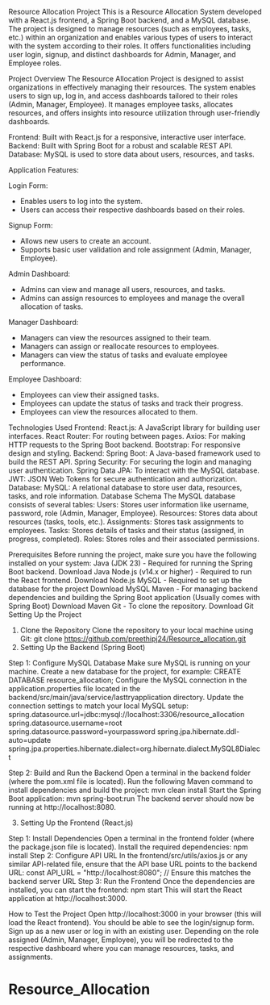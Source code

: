 Resource Allocation Project
This is a Resource Allocation System developed with a React.js frontend, a Spring Boot backend, and a MySQL database. The project is designed to manage resources (such as employees, tasks, etc.) within an organization and enables various types of users to interact with the system according to their roles. It offers functionalities including user login, signup, and distinct dashboards for Admin, Manager, and Employee roles.

Project Overview
The Resource Allocation Project is designed to assist organizations in effectively managing their resources. The system enables users to sign up, log in, and access dashboards tailored to their roles (Admin, Manager, Employee). It manages employee tasks, allocates resources, and offers insights into resource utilization through user-friendly dashboards.

Frontend: Built with React.js for a responsive, interactive user interface.
Backend: Built with Spring Boot for a robust and scalable REST API.
Database: MySQL is used to store data about users, resources, and tasks.

Application Features:

Login Form:
- Enables users to log into the system.
- Users can access their respective dashboards based on their roles.

Signup Form:
- Allows new users to create an account.
- Supports basic user validation and role assignment (Admin, Manager, Employee).

Admin Dashboard:
- Admins can view and manage all users, resources, and tasks.
- Admins can assign resources to employees and manage the overall allocation of tasks.

Manager Dashboard:
- Managers can view the resources assigned to their team.
- Managers can assign or reallocate resources to employees.
- Managers can view the status of tasks and evaluate employee performance.

Employee Dashboard:
- Employees can view their assigned tasks.
- Employees can update the status of tasks and track their progress.
- Employees can view the resources allocated to them.


Technologies Used
Frontend:
React.js: A JavaScript library for building user interfaces.
React Router: For routing between pages.
Axios: For making HTTP requests to the Spring Boot backend.
Bootstrap: For responsive design and styling.
Backend:
Spring Boot: A Java-based framework used to build the REST API.
Spring Security: For securing the login and managing user authentication.
Spring Data JPA: To interact with the MySQL database.
JWT: JSON Web Tokens for secure authentication and authorization.
Database:
MySQL: A relational database to store user data, resources, tasks, and role information.
Database Schema
The MySQL database consists of several tables:
Users: Stores user information like username, password, role (Admin, Manager, Employee).
Resources: Stores data about resources (tasks, tools, etc.).
Assignments: Stores task assignments to employees.
Tasks: Stores details of tasks and their status (assigned, in progress, completed).
Roles: Stores roles and their associated permissions.

Prerequisites
Before running the project, make sure you have the following installed on your system:
Java (JDK 23) - Required for running the Spring Boot backend.
Download Java
Node.js (v14.x or higher) - Required to run the React frontend.
Download Node.js
MySQL - Required to set up the database for the project
Download MySQL
Maven - For managing backend dependencies and building the Spring Boot application (Usually comes with Spring Boot)
Download Maven
Git - To clone the repository.
Download Git
Setting Up the Project
1. Clone the Repository
Clone the repository to your local machine using Git:
git clone https://github.com/preethipj24/Resource_allocation.git
2. Setting Up the Backend (Spring Boot)
   
Step 1: Configure MySQL Database
Make sure MySQL is running on your machine.
Create a new database for the project, for example:
CREATE DATABASE resource_allocation;
Configure the MySQL connection in the application.properties file located in the backend/src/main/java/service/lasttryapplication directory. Update the connection settings to match your local MySQL setup:
spring.datasource.url=jdbc:mysql://localhost:3306/resource_allocation
spring.datasource.username=root
spring.datasource.password=yourpassword
spring.jpa.hibernate.ddl-auto=update
spring.jpa.properties.hibernate.dialect=org.hibernate.dialect.MySQL8Dialect

Step 2: Build and Run the Backend
Open a terminal in the backend folder (where the pom.xml file is located).
Run the following Maven command to install dependencies and build the project:
mvn clean install
Start the Spring Boot application:
mvn spring-boot:run
The backend server should now be running at http://localhost:8080.

3. Setting Up the Frontend (React.js)
   
Step 1: Install Dependencies
Open a terminal in the frontend folder (where the package.json file is located).
Install the required dependencies:
npm install
Step 2: Configure API URL
In the frontend/src/utils/axios.js or any similar API-related file, ensure that the API base URL points to the backend URL:
const API_URL = "http://localhost:8080";  // Ensure this matches the backend server URL
Step 3: Run the Frontend
Once the dependencies are installed, you can start the frontend:
npm start
This will start the React application at http://localhost:3000.

How to Test the Project
Open http://localhost:3000 in your browser (this will load the React frontend).
You should be able to see the login/signup form.
Sign up as a new user or log in with an existing user.
Depending on the role assigned (Admin, Manager, Employee), you will be redirected to the respective dashboard where you can manage resources, tasks, and assignments.


# Resource_Allocation
